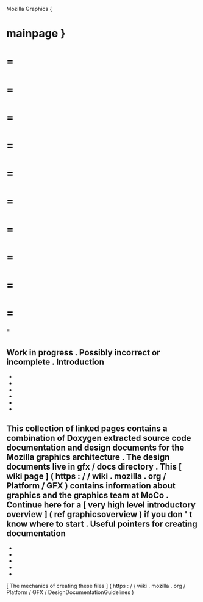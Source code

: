 Mozilla
Graphics
{
#
mainpage
}
=
=
=
=
=
=
=
=
=
=
=
=
=
=
=
=
=
=
=
=
=
=
#
#
Work
in
progress
.
Possibly
incorrect
or
incomplete
.
Introduction
-
-
-
-
-
-
-
This
collection
of
linked
pages
contains
a
combination
of
Doxygen
extracted
source
code
documentation
and
design
documents
for
the
Mozilla
graphics
architecture
.
The
design
documents
live
in
gfx
/
docs
directory
.
This
[
wiki
page
]
(
https
:
/
/
wiki
.
mozilla
.
org
/
Platform
/
GFX
)
contains
information
about
graphics
and
the
graphics
team
at
MoCo
.
Continue
here
for
a
[
very
high
level
introductory
overview
]
(
ref
graphicsoverview
)
if
you
don
'
t
know
where
to
start
.
Useful
pointers
for
creating
documentation
-
-
-
-
-
-
[
The
mechanics
of
creating
these
files
]
(
https
:
/
/
wiki
.
mozilla
.
org
/
Platform
/
GFX
/
DesignDocumentationGuidelines
)
